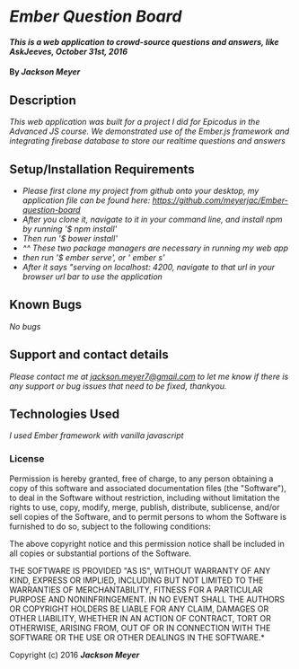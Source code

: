 
# _Ember Question Board_

#### _This is a web application to crowd-source questions and answers, like AskJeeves, October 31st, 2016_

#### By _**Jackson Meyer**_

## Description

_This web application was built for a project I did for Epicodus in the Advanced JS course. We demonstrated use of the Ember.js framework and integrating firebase database to store our realtime questions and answers_

## Setup/Installation Requirements

* _Please first clone my project from github onto your desktop, my application file can be found here: https://github.com/meyerjac/Ember-question-board_
* _After you clone it, navigate to it in your command line, and install npm by running '$ npm install'_
* _Then run '$ bower install'_
* _^^ These two package managers are necessary in running my web app_
* _then run '$ ember serve', or ' ember s'_
* _After it says "serving on localhost: 4200, navigate to that url in your browser url bar to use the application_
## Known Bugs
_No bugs_
## Support and contact details

_Please contact me at jackson.meyer7@gmail.com to let me know if there is any support or bug issues that need to be fixed, thankyou._

## Technologies Used

_I used Ember framework with vanilla javascript_

### License

Permission is hereby granted, free of charge, to any person obtaining a copy of this software and associated documentation files (the "Software"), to deal in the Software without restriction, including without limitation the rights to use, copy, modify, merge, publish, distribute, sublicense, and/or sell copies of the Software, and to permit persons to whom the Software is furnished to do so, subject to the following conditions:

The above copyright notice and this permission notice shall be included in all copies or substantial portions of the Software.

THE SOFTWARE IS PROVIDED "AS IS", WITHOUT WARRANTY OF ANY KIND, EXPRESS OR IMPLIED, INCLUDING BUT NOT LIMITED TO THE WARRANTIES OF MERCHANTABILITY, FITNESS FOR A PARTICULAR PURPOSE AND NONINFRINGEMENT. IN NO EVENT SHALL THE AUTHORS OR COPYRIGHT HOLDERS BE LIABLE FOR ANY CLAIM, DAMAGES OR OTHER LIABILITY, WHETHER IN AN ACTION OF CONTRACT, TORT OR OTHERWISE, ARISING FROM, OUT OF OR IN CONNECTION WITH THE SOFTWARE OR THE USE OR OTHER DEALINGS IN THE SOFTWARE.*

Copyright (c) 2016 **_Jackson Meyer_**
